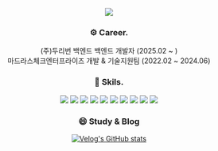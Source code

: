 <div align = 'center'>
<p align='center'>
    <img src="https://capsule-render.vercel.app/api?type=transparent&fontColor=143ee5&text=Hello&height=130&fontSize=40&desc=I'm%20Yejun%20&descAlignY=75&descAlign=60"/>
</p>

<h3>⚙️ Career. </h3>
(주)두리번 백엔드 백엔드 개발자 (2025.02 ~ )  </br>
마드라스체크엔터프라이즈 개발 & 기술지원팀 (2022.02 ~ 2024.06)

<h3>🌱 Skils. </h3> 
<img src="https://img.shields.io/badge/Java-FF3366?style=flat-square&logo=Java&logoColor=white"/>
<img src="https://img.shields.io/badge/Spring-66CC99?style=flat-square&logo=Spring&logoColor=white"/>
<img src="https://img.shields.io/badge/Express-124566?style=flat-square&logo=Express&logoColor=white"/>

<img src="https://img.shields.io/badge/PostgreSQL-456333?style=flat-square&logo=PostgreSQL&logoColor=white"/>
<img src="https://img.shields.io/badge/Mysql-456333?style=flat-square&logo=Mysql&logoColor=white"/>
<img src="https://img.shields.io/badge/Redis-456333?style=flat-square&logo=Redis&logoColor=white"/>

<img src="https://img.shields.io/badge/AWS-FF9900?style=flat-square&logo=AmazonAWS&logoColor=white"/>
<img src="https://img.shields.io/badge/Nginx-349900?style=flat-square&logo=Nginx&logoColor=white"/>
<img src="https://img.shields.io/badge/Apache-349900?style=flat-square&logo=Apache&logoColor=white"/>
<img src="https://img.shields.io/badge/Docker-349900?style=flat-square&logo=Docker&logoColor=white"/>

<h3>😄 Study & Blog</h3>

[![Velog's GitHub stats](https://velog-readme-stats.vercel.app/api?name=nujey1104)](https://velog.io/@nujey1104/posts)


</div>

